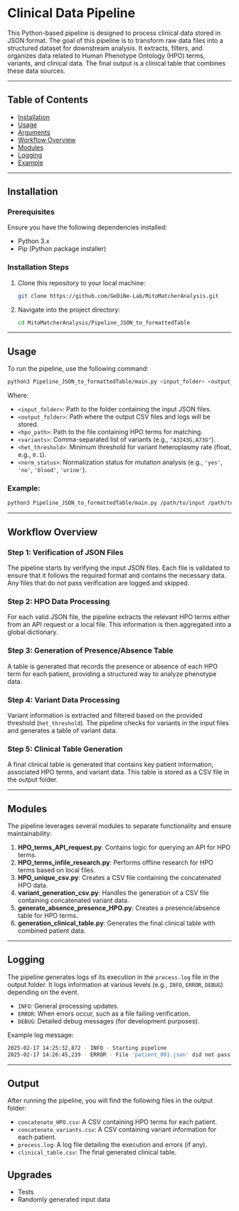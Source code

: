 # **Clinical Data Pipeline**

This Python-based pipeline is designed to process clinical data stored in JSON format. The goal of this pipeline is to transform raw data files into a structured dataset for downstream analysis. It extracts, filters, and organizes data related to Human Phenotype Ontology (HPO) terms, variants, and clinical data. The final output is a clinical table that combines these data sources.

---

## **Table of Contents**

- [Installation](#installation)
- [Usage](#usage)
- [Arguments](#arguments)
- [Workflow Overview](#workflow-overview)
- [Modules](#modules)
- [Logging](#logging)
- [Example](#example)

---

## **Installation**

### Prerequisites

Ensure you have the following dependencies installed:
- Python 3.x
- Pip (Python package installer)

### Installation Steps

1. Clone this repository to your local machine:
   ```bash
   git clone https://github.com/GeDiNe-Lab/MitoMatcherAnalysis.git
   ```

2. Navigate into the project directory:
   ```bash
   cd MitoMatcherAnalysis/Pipeline_JSON_to_formattedTable
   ```

---

## **Usage**

To run the pipeline, use the following command:

```bash
python3 Pipeline_JSON_to_formattedTable/main.py <input_folder> <output_folder> <hpo_path> <variants> <het_threshold> <norm_status>
```

Where:
- `<input_folder>`: Path to the folder containing the input JSON files.
- `<output_folder>`: Path where the output CSV files and logs will be stored.
- `<hpo_path>`: Path to the file containing HPO terms for matching.
- `<variants>`: Comma-separated list of variants (e.g., `"A3243G,A73G"`).
- `<het_threshold>`: Minimum threshold for variant heteroplasmy rate (float, e.g., `0.1`).
- `<norm_status>`: Normalization status for mutation analysis (e.g., `'yes'`, `'no'`, `'blood'`, `'urine'`).

### Example:
```bash
python3 Pipeline_JSON_to_formattedTable/main.py /path/to/input /path/to/output /path/to/hpo_file "A3243G,A73G" 0.1 "yes"
```

---

## **Workflow Overview**

### **Step 1: Verification of JSON Files**
The pipeline starts by verifying the input JSON files. Each file is validated to ensure that it follows the required format and contains the necessary data. Any files that do not pass verification are logged and skipped.

### **Step 2: HPO Data Processing**
For each valid JSON file, the pipeline extracts the relevant HPO terms either from an API request or a local file. This information is then aggregated into a global dictionary.

### **Step 3: Generation of Presence/Absence Table**
A table is generated that records the presence or absence of each HPO term for each patient, providing a structured way to analyze phenotype data.

### **Step 4: Variant Data Processing**
Variant information is extracted and filtered based on the provided threshold (`het_threshold`). The pipeline checks for variants in the input files and generates a table of variant data.

### **Step 5: Clinical Table Generation**
A final clinical table is generated that contains key patient information, associated HPO terms, and variant data. This table is stored as a CSV file in the output folder.

---

## **Modules**

The pipeline leverages several modules to separate functionality and ensure maintainability:

1. **HPO_terms_API_request.py**: Contains logic for querying an API for HPO terms.
2. **HPO_terms_infile_research.py**: Performs offline research for HPO terms based on local files.
3. **HPO_unique_csv.py**: Creates a CSV file containing the concatenated HPO data.
4. **variant_generation_csv.py**: Handles the generation of a CSV file containing concatenated variant data.
5. **generate_absence_presence_HPO.py**: Creates a presence/absence table for HPO terms.
6. **generation_clinical_table.py**: Generates the final clinical table with combined patient data.

---

## **Logging**

The pipeline generates logs of its execution in the `process.log` file in the output folder. It logs information at various levels (e.g., `INFO`, `ERROR`, `DEBUG`) depending on the event.

- `INFO`: General processing updates.
- `ERROR`: When errors occur, such as a file failing verification.
- `DEBUG`: Detailed debug messages (for development purposes).

Example log message:
```bash
2025-02-17 14:25:32,872 - INFO - Starting pipeline
2025-02-17 14:26:45,239 - ERROR - File 'patient_001.json' did not pass verification.
```

---

## **Output**

After running the pipeline, you will find the following files in the output folder:
- `concatenate_HPO.csv`: A CSV containing HPO terms for each patient.
- `concatenate_variants.csv`: A CSV containing variant information for each patient.
- `process.log`: A log file detailing the execution and errors (if any).
- `clinical_table.csv`: The final generated clinical table.


## **Upgrades**

- Tests
- Randomly generated input data